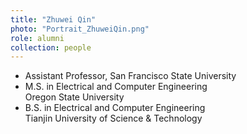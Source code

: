 ```yaml
---
title: "Zhuwei Qin"
photo: "Portrait_ZhuweiQin.png"
role: alumni
collection: people
---
```

- Assistant Professor, San Francisco State University
- M.S. in Electrical and Computer Engineering  
  Oregon State University
- B.S. in Electrical and Computer Engineering  
  Tianjin University of Science & Technology
